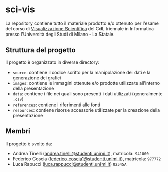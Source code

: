 
# sci-vis

La repository contiene tutto il materiale prodotto e/o ottenuto per l'esame del corso di [Visualizzazione Scientifica](https://www.unimi.it/it/corsi/insegnamenti-dei-corsi-di-laurea/2024/visualizzazione-scientifica) del CdL triennale in Informatica presso l'Università degli Studi di Milano - La Statale.


## Struttura del progetto

Il progetto è organizzato in diverse directory:
- ```source```: contiene il codice scritto per la manipolazione dei dati e la generazione dei grafici
- ```images```: contiene le immagini ottenute e/o prodotte utilizzate all'interno della presentazione
- ```data```: contiene i file nei quali sono presenti i dati utilizzati (generalmente ```.csv```)
- ```references```: contiene i riferimenti alle fonti
- ```resources```: contiene risorse accessorie utilizzate per la creazione della presentazione

## Membri

Il progetto è svolto da:
- Andrea Tinelli (andrea.tinelli@studenti.unimi.it), matricola: ```941800```
- Federico Coscia (federico.coscia1@studenti.unimi.it), matricola: ```977772```
- Luca Rapucci (luca.rappucci@studenti.unimi.it) ```02545A```